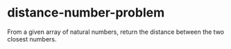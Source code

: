 # distance-number-problem

From a given array of natural numbers, return the distance between the two closest numbers.